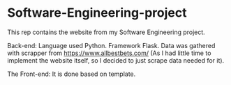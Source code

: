 # Software-Engineering-project

This rep contains the website from my Software Engineering project.

Back-end:
Language used Python.
Framework Flask.
Data was gathered with scrapper from https://www.allbestbets.com/ (As I had little time to implement the website itself, so I decided to just scrape data needed for it).

The Front-end:
It is done based on template. 

 
